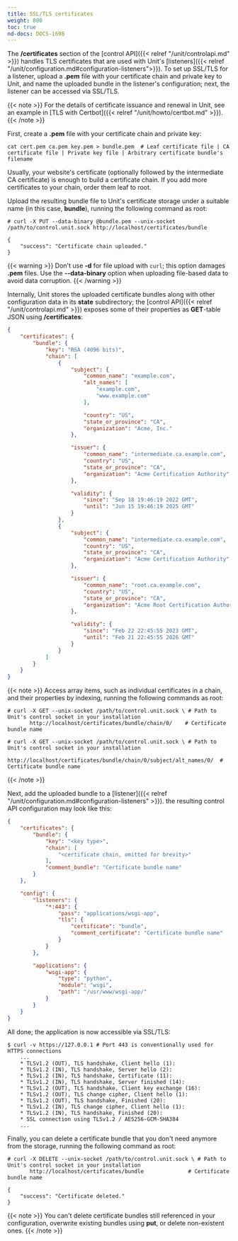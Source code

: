 ```yaml
---
title: SSL/TLS certificates
weight: 800
toc: true
nd-docs: DOCS-1698
---
```


The **/certificates** section of the [control API]({{< relref "/unit/controlapi.md" >}})
handles TLS certificates that are used with Unit's
[listeners]({{< relref "/unit/configuration.md#configuration-listeners">}}).
To set up SSL/TLS for a listener, upload a **.pem** file with your certificate
chain and private key to Unit, and name the uploaded bundle in the listener's configuration; next, the listener can be accessed via SSL/TLS.

{{< note >}}
For the details of certificate issuance and renewal in Unit,
see an example in [TLS with Certbot]({{< relref "/unit/howto/certbot.md" >}}).
{{< /note >}}


First, create a **.pem** file with your certificate chain and private key:

```console
cat cert.pem ca.pem key.pem > bundle.pem  # Leaf certificate file | CA certificate file | Private key file | Arbitrary certificate bundle's filename
```

Usually, your website's certificate (optionally followed by the intermediate CA certificate) is enough to build a certificate chain. If you add more certificates
to your chain, order them leaf to root.

Upload the resulting bundle file to Unit's certificate storage under a suitable name
(in this case, **bundle**), running the following command as root:

```console
# curl -X PUT --data-binary @bundle.pem --unix-socket /path/to/control.unit.sock http://localhost/certificates/bundle

{
    "success": "Certificate chain uploaded."
}
```

{{< warning >}}
Don't use **-d** for file upload with `curl`; this option damages **.pem** files.
Use the **--data-binary** option when uploading file-based data to avoid data
corruption.
{{< /warning >}}

Internally, Unit stores the uploaded certificate bundles along with other configuration data in its **state** subdirectory; the
[control API]({{< relref "/unit/controlapi.md" >}})
exposes some of their properties as **GET**-table JSON using **/certificates**:

```json
{
    "certificates": {
        "bundle": {
            "key": "RSA (4096 bits)",
            "chain": [
                {
                    "subject": {
                        "common_name": "example.com",
                        "alt_names": [
                            "example.com",
                            "www.example.com"
                        ],

                        "country": "US",
                        "state_or_province": "CA",
                        "organization": "Acme, Inc."
                    },

                    "issuer": {
                        "common_name": "intermediate.ca.example.com",
                        "country": "US",
                        "state_or_province": "CA",
                        "organization": "Acme Certification Authority"
                    },

                    "validity": {
                        "since": "Sep 18 19:46:19 2022 GMT",
                        "until": "Jun 15 19:46:19 2025 GMT"
                    }
                },
                {
                    "subject": {
                        "common_name": "intermediate.ca.example.com",
                        "country": "US",
                        "state_or_province": "CA",
                        "organization": "Acme Certification Authority"
                    },

                    "issuer": {
                        "common_name": "root.ca.example.com",
                        "country": "US",
                        "state_or_province": "CA",
                        "organization": "Acme Root Certification Authority"
                    },

                    "validity": {
                        "since": "Feb 22 22:45:55 2023 GMT",
                        "until": "Feb 21 22:45:55 2026 GMT"
                    }
                }
            ]
        }
    }
}
```

{{< note >}}
Access array items, such as individual certificates in a chain,
and their properties by indexing, running the following commands as root:

```console
# curl -X GET --unix-socket /path/to/control.unit.sock \ # Path to Unit's control socket in your installation
       http://localhost/certificates/bundle/chain/0/    # Certificate bundle name
```

```console
# curl -X GET --unix-socket /path/to/control.unit.sock \ # Path to Unit's control socket in your installation
       http://localhost/certificates/bundle/chain/0/subject/alt_names/0/  # Certificate bundle name
```
{{< /note >}}

Next, add the uploaded bundle to a
[listener]({{< relref "/unit/configuration.md#configuration-listeners" >}}).
the resulting control API configuration may look like this:

```json
{
    "certificates": {
        "bundle": {
            "key": "<key type>",
            "chain": [
                "<certificate chain, omitted for brevity>"
            ],
            "comment_bundle": "Certificate bundle name"
        }
    },

    "config": {
        "listeners": {
            "*:443": {
                "pass": "applications/wsgi-app",
                "tls": {
                    "certificate": "bundle",
                    "comment_certificate": "Certificate bundle name"
                }
            }
        },

        "applications": {
            "wsgi-app": {
                "type": "python",
                "module": "wsgi",
                "path": "/usr/www/wsgi-app/"
            }
        }
    }
}
```

All done;
the application is now accessible via SSL/TLS:

```console
$ curl -v https://127.0.0.1 # Port 443 is conventionally used for HTTPS connections
    ...
    * TLSv1.2 (OUT), TLS handshake, Client hello (1):
    * TLSv1.2 (IN), TLS handshake, Server hello (2):
    * TLSv1.2 (IN), TLS handshake, Certificate (11):
    * TLSv1.2 (IN), TLS handshake, Server finished (14):
    * TLSv1.2 (OUT), TLS handshake, Client key exchange (16):
    * TLSv1.2 (OUT), TLS change cipher, Client hello (1):
    * TLSv1.2 (OUT), TLS handshake, Finished (20):
    * TLSv1.2 (IN), TLS change cipher, Client hello (1):
    * TLSv1.2 (IN), TLS handshake, Finished (20):
    * SSL connection using TLSv1.2 / AES256-GCM-SHA384
    ...
```

Finally, you can delete a certificate bundle that you don't need anymore
from the storage, running the following command as root:

```console
# curl -X DELETE --unix-socket /path/to/control.unit.sock \ # Path to Unit's control socket in your installation
       http://localhost/certificates/bundle              # Certificate bundle name

{
    "success": "Certificate deleted."
}
```

{{< note >}}
You can't delete certificate bundles still referenced in your configuration,
overwrite existing bundles using **put**, or delete non-existent ones.
{{< /note >}}
